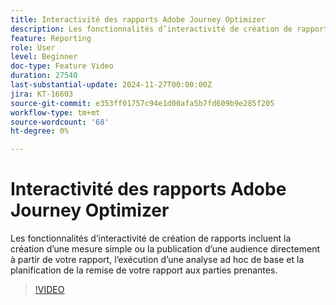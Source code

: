 ```yaml
---
title: Interactivité des rapports Adobe Journey Optimizer
description: Les fonctionnalités d’interactivité de création de rapports incluent la création d’une mesure simple ou la publication d’une audience directement à partir de votre rapport, l’exécution d’une analyse ad hoc de base et la planification de la remise de votre rapport aux parties prenantes.
feature: Reporting
role: User
level: Beginner
doc-type: Feature Video
duration: 27540
last-substantial-update: 2024-11-27T00:00:00Z
jira: KT-16603
source-git-commit: e353ff01757c94e1d00afa5b7fd609b9e285f205
workflow-type: tm+mt
source-wordcount: '68'
ht-degree: 0%

---
```



# Interactivité des rapports Adobe Journey Optimizer

Les fonctionnalités d’interactivité de création de rapports incluent la création d’une mesure simple ou la publication d’une audience directement à partir de votre rapport, l’exécution d’une analyse ad hoc de base et la planification de la remise de votre rapport aux parties prenantes.

>[!VIDEO](https://video.tv.adobe.com/v/3440615/?learn=on)
